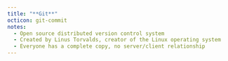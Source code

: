 ```yaml
---
title: "**Git**"
octicon: git-commit
notes:
  - Open source distributed version control system
  - Created by Linus Torvalds, creator of the Linux operating system
  - Everyone has a complete copy, no server/client relationship 
---
```

